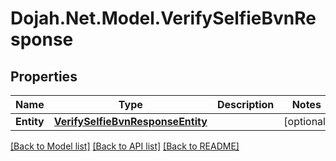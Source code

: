 # Dojah.Net.Model.VerifySelfieBvnResponse

## Properties

Name | Type | Description | Notes
------------ | ------------- | ------------- | -------------
**Entity** | [**VerifySelfieBvnResponseEntity**](VerifySelfieBvnResponseEntity.md) |  | [optional] 

[[Back to Model list]](../README.md#documentation-for-models) [[Back to API list]](../README.md#documentation-for-api-endpoints) [[Back to README]](../README.md)

